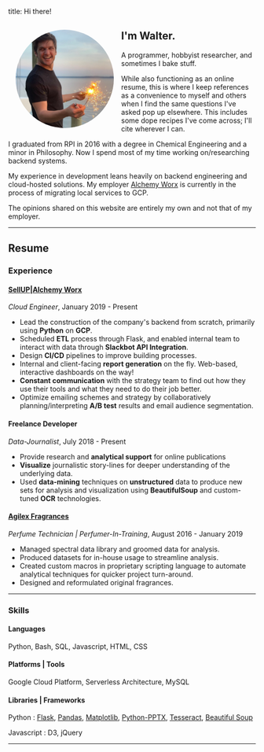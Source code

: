 title: Hi there!

<img style="max-height:200px;float:left;padding:15px;border-radius:50%;vertical-alignment:bottom;" src="/static/img/walter_square.jpg">

## I'm Walter.
A programmer, hobbyist researcher, and sometimes I bake stuff.

While also functioning as an online resume, this is where I keep references as a convenience to myself and others when I find the same questions I've asked pop up elsewhere. This includes some dope recipes I've come across; I'll cite wherever I can.

I graduated from RPI in 2016 with a degree in Chemical Engineering and a minor in Philosophy. Now I spend most of my time working on/researching backend systems.

My experience in development leans heavily on backend engineering and cloud-hosted solutions. My employer <a href="http://alchemyworx.com/" target="_blank">Alchemy Worx</a> is currently in the process of migrating local services to GCP. 

The opinions shared on this website are entirely my own and not that of my employer.

___

## Resume

### Experience

#### [SellUP](http://sellup.net)|[Alchemy Worx](https://www.alchemyworx.com/)
*Cloud Engineer*, January 2019 - Present

- Lead the construction of the company's backend from scratch, primarily using **Python** on **GCP**.
- Scheduled **ETL** process through Flask, and enabled internal team to interact with data through **Slackbot API Integration**.
- Design **CI/CD** pipelines to improve building processes.
- Internal and client-facing **report generation** on the fly. Web-based, interactive dashboards on the way!
- **Constant communication** with the strategy team to find out how they use their tools and what they need to do their job better.
- Optimize emailing schemes and strategy by collaboratively planning/interpreting **A/B test** results and email audience segmentation. 

#### Freelance Developer
*Data-Journalist*, July 2018 - Present

- Provide research and **analytical support** for online publications
- **Visualize** journalistic story-lines for deeper understanding of the underlying data.
- Used **data-mining** techniques on **unstructured** data to produce new sets for analysis and visualization using **BeautifulSoup** and custom-tuned **OCR** technologies.

#### [Agilex Fragrances](https://agilexfragrances.com)
*Perfume Technician | Perfumer-In-Training*, August 2016 - January 2019

- Managed spectral data library and groomed data for analysis.
- Produced datasets for in-house usage to streamline analysis.
- Created custom macros in proprietary scripting language to automate  analytical techniques for quicker project turn-around.
- Designed and reformulated original fragrances.

___

### Skills

#### Languages
Python, Bash, SQL, Javascript, HTML, CSS

#### Platforms | Tools
Google Cloud Platform, Serverless Architecture, MySQL

#### Libraries | Frameworks
Python
:   [Flask](http://flask.palletsprojects.com/en/1.1.x/), [Pandas](https://pandas.pydata.org/pandas-docs/stable/), [Matplotlib](https://matplotlib.org/3.1.1/contents.html), [Python-PPTX](https://python-pptx.readthedocs.io/en/latest/), [Tesseract](https://github.com/tesseract-ocr/tesseract/wiki/Documentation), [Beautiful Soup](https://www.crummy.com/software/BeautifulSoup/bs4/doc/)

Javascript
:   D3, jQuery

___
